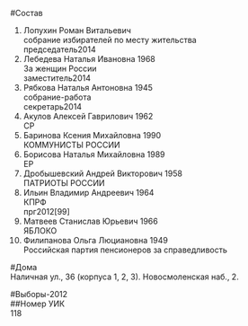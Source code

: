 #Состав  
1. Лопухин Роман Витальевич  
    собрание избирателей по месту жительства  
    председатель2014  
2. Лебедева Наталья Ивановна 1968  
    За женщин России  
    заместитель2014  
3. Рябкова Наталья Антоновна 1945  
    собрание-работа  
    секретарь2014  
4. Акулов Алексей Гаврилович 1962  
    СР  
5. Баринова Ксения Михайловна 1990  
    КОММУНИСТЫ РОССИИ  
6. Борисова Наталья Михайловна 1989  
    ЕР  
7. Дробышевский Андрей Викторович 1958  
    ПАТРИОТЫ РОССИИ  
8. Ильин Владимир Андреевич 1964  
    КПРФ  
    прг2012[99]  
9. Матвеев Станислав Юрьевич 1966  
    ЯБЛОКО  
10. Филипанова Ольга Люциановна 1949  
    Российская партия пенсионеров за справедливость  
  
#Дома  
Наличная ул.,   36 (корпуса 1, 2, 3). Новосмоленская наб.,   2.  
  
#Выборы-2012  
##Номер УИК  
118  
